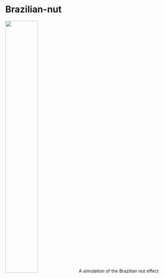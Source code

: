 # Brazilian-nut
<p align="left">
<img src="Granular1.gif" height="45%" width="45%"> A simulation of the Brazilian nut effect
</p>

